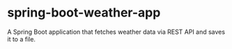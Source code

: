 # spring-boot-weather-app
A Spring Boot application that fetches weather data via REST API and saves it to a file.
